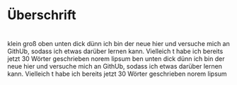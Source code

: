 # Überschrift <h1> 
klein groß oben unten dick dünn ich bin der neue hier und versuche mich an GithUb, sodass ich etwas darüber lernen kann. Vielleich t habe ich bereits jetzt 30 Wörter geschrieben norem lipsum ben unten dick dünn ich bin der neue hier und versuche mich an GithUb, sodass ich etwas darüber lernen kann. Vielleich t habe ich bereits jetzt 30 Wörter geschrieben norem lipsum

